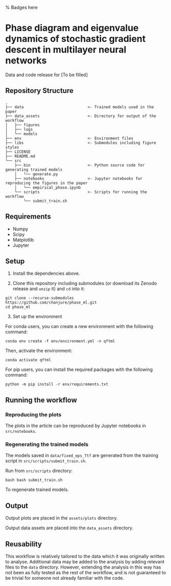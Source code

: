 % Badges here

# Phase diagram and eigenvalue dynamics of stochastic gradient descent in multilayer neural networks

Data and code release for [To be filled]

## Repository Structure

```
.
├── data                            <- Trained models used in the paper
├── data_assets                     <- Directory for output of the workflow
│   ├── figures
│   ├── logs
│   └── models
├── env                             <- Environment files
├── libs                            <- Submodules including figure styles
├── LICENSE
├── README.md
└── src
    ├── bin                         <- Python source code for generating trained models
    │   └── generate.py             
    ├── notebooks                   <- Jupyter notebooks for reproducing the figures in the paper
    │   └── empirical_phase.ipynb
    └── scripts                     <- Scripts for running the workflow
        └── submit_train.sh
```

## Requirements

- Numpy
- Scipy
- Matplotlib
- Jupyter

## Setup

1. Install the dependencies above.

2. Clone this repository including submodules (or download its Zenodo release and ```unzip``` it) and ```cd``` into it:

```
git clone --recurse-submodules https://github.com/chanjure/phase_ml.git
cd phase_ml
```

3. Set up the environment

For conda users, you can create a new environment with the following command:

```conda env create -f env/environment.yml -n qftml```

Then, activate the environment:

```conda activate qftml```

For pip users, you can install the required packages with the following command:

```python -m pip install -r env/requirements.txt```

## Running the workflow

### Reproducing the plots

The plots in the article can be reproduced by Jupyter notebooks in ```src/notebooks```.

### Regenerating the trained models

The models saved in ```data/fixed_eps_Ttf``` are generated from the training script in ```src/scripts/submit_train.sh```.

Run from ```src/scripts``` directory:

```bash bash submit_train.sh```

To regenerate trained models.

## Output

Output plots are placed in the ```assets/plots``` directory.

Output data assets are placed into the ```data_assets``` directory.

## Reusability

This workflow is relatively tailored to the data which it was originally written to analyse.
Additional data may be added to the analysis by adding relevant files to the ```data``` directory.
However, extending the analysis in this way has not been as fully tested as the rest of the workflow, and is not guaranteed to be trivial for someone not already familiar with the code.
